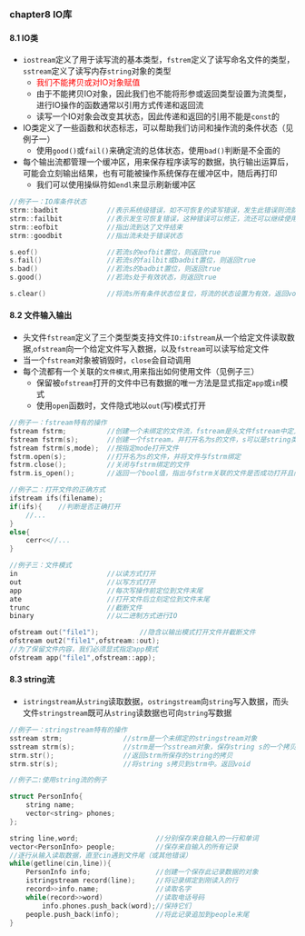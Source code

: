### chapter8 IO库

#### 8.1 IO类

* `iostream`定义了用于读写流的基本类型，`fstrem`定义了读写命名文件的类型，`sstream`定义了读写内存`string`对象的类型
  * <font color=red>我们不能拷贝或对IO对象赋值</font>
  * 由于不能拷贝IO对象，因此我们也不能将形参或返回类型设置为流类型，进行IO操作的函数通常以引用方式传递和返回流
  * 读写一个IO对象会改变其状态，因此传递和返回的引用不能是`const`的
* IO类定义了一些函数和状态标志，可以帮助我们访问和操作流的条件状态（见例子一）
  * 使用`good()`或`fail()`来确定流的总体状态，使用`bad()`判断是不全面的
* 每个输出流都管理一个缓冲区，用来保存程序读写的数据，执行输出运算后，可能会立刻输出结果，也有可能被操作系统保存在缓冲区中，随后再打印
  * 我们可以使用操纵符如`endl`来显示刷新缓冲区

```cpp
//例子一：IO库条件状态
strm::badbit            //表示系统级错误，如不可恢复的读写错误，发生此错误则流就无法再使用了
strm::failbit           //表示发生可恢复错误，这种错误可以修正，流还可以继续使用
strm::eofbit            //指出流到达了文件结束
strm::goodbit           //指出流未处于错误状态

s.eof()                 //若流s的eofbit置位，则返回true
s.fail()                //若流s的failbit或badbit置位，则返回true
s.bad()                 //若流s的badbit置位，则返回true
s.good()                //若流s处于有效状态，则返回true

s.clear()               //将流s所有条件状态位复位，将流的状态设置为有效，返回void

```

#### 8.2 文件输入输出

* 头文件`fstream`定义了三个类型类支持文件`IO:ifstream`从一个给定文件读取数据,`ofstream`向一个给定文件写入数据，以及`fstream`可以读写给定文件
* 当一个`fstream`对象被销毁时，`close`会自动调用
* 每个流都有一个关联的`文件模式`,用来指出如何使用文件（见例子三）
  * 保留被`ofstream`打开的文件中已有数据的唯一方法是显式指定`app`或`in`模式
  * 使用`open`函数时，文件隐式地以`out`(写)模式打开

```cpp
//例子一：fstream特有的操作
fstream fstrm;          //创建一个未绑定的文件流，fstream是头文件fstream中定义的一个类型
fstream fstrm(s);       //创建一个fstream，并打开名为s的文件，s可以是string类型或者一个指向c风格字符串的指针
fstream fstrm(s,mode);  //按指定mode打开文件
fstrm.open(s);          //打开名为s的文件，并将文件与fstrm绑定
fstrm.close();          //关闭与fstrm绑定的文件
fstrm.is_open();        //返回一个bool值，指出与fstrm关联的文件是否成功打开且尚未关闭

//例子二：打开文件的正确方式
ifstream ifs(filename);
if(ifs){    //判断是否正确打开
    //...
}
else{
    cerr<<//...
}

//例子三：文件模式
in                      //以读方式打开
out                     //以写方式打开
app                     //每次写操作前定位到文件末尾
ate                     //打开文件后立刻定位到文件末尾
trunc                   //截断文件
binary                  //以二进制方式进行IO

ofstream out("file1");          //隐含以输出模式打开文件并截断文件
ofstream out2("file1",ofstream::out);
//为了保留文件内容，我们必须显式指定app模式
ofstream app("file1",ofstream::app);
```

#### 8.3 string流

* `istringstream`从`string`读取数据，`ostringstream`向`string`写入数据，而头文件`stringstream`既可从`string`读数据也可向`string`写数据

```cpp
//例子一：stringstream特有的操作
sstream strm;               //strm是一个未绑定的stringstream对象
sstream strm(s);            //strm是一个sstream对象，保存string s的一个拷贝
strm.str();                 //返回strm所保存的string的拷贝
strm.str(s);                //将string s拷贝到strm中。返回void

//例子二:使用string流的例子

struct PersonInfo{
    string name;
    vector<string> phones;
};

string line,word;                   //分别保存来自输入的一行和单词
vector<PersonInfo> people;          //保存来自输入的所有记录
//逐行从输入读取数据，直至cin遇到文件尾（或其他错误）
while(getline(cin,line)){
    PersonInfo info;                //创建一个保存此记录数据的对象
    istringstream record(line);     //将记录绑定到刚读入的行
    record>>info.name;              //读取名字
    while(record>>word)             //读取电话号码
        info.phones.push_back(word);//保持它们
    people.push_back(info);         //将此记录追加到people末尾
}

```
